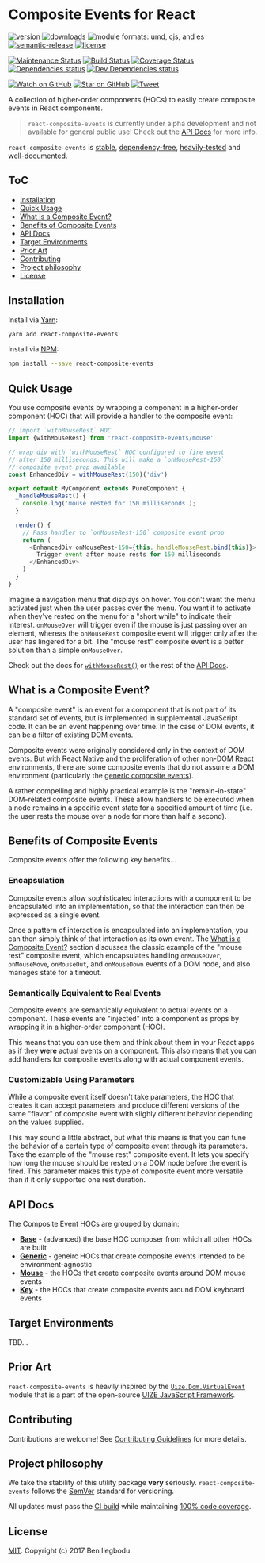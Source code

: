# Composite Events for React

[![version](https://img.shields.io/npm/v/react-composite-events.svg)](http://npm.im/react-composite-events)
[![downloads](https://img.shields.io/npm/dt/react-composite-events.svg)](http://npm-stat.com/charts.html?package=react-composite-events&from=2017-07-18)
![module formats: umd, cjs, and es](https://img.shields.io/badge/module%20formats-umd%2C%20cjs%2C%20es-green.svg)
[![semantic-release](https://img.shields.io/badge/%20%20%F0%9F%93%A6%F0%9F%9A%80-semantic--release-e10079.svg)](https://github.com/semantic-release/semantic-release)
[![license](https://img.shields.io/github/license/benmvp/react-composite-events.svg)](LICENSE)

[![Maintenance Status](https://img.shields.io/badge/status-maintained-brightgreen.svg)](https://github.com/benmvp/react-composite-events/pulse)
[![Build Status](https://travis-ci.org/benmvp/react-composite-events.svg?branch=master)](https://travis-ci.org/benmvp/react-composite-events)
[![Coverage Status](https://coveralls.io/repos/github/benmvp/react-composite-events/badge.svg?branch=master)](https://coveralls.io/github/benmvp/react-composite-events?branch=master)
[![Dependencies status](https://img.shields.io/david/benmvp/react-composite-events.svg)](https://david-dm.org/benmvp/react-composite-events#info=dependencies)
[![Dev Dependencies status](https://img.shields.io/david/dev/benmvp/react-composite-events.svg)](https://david-dm.org/benmvp/react-composite-events#info=devDependencies)

[![Watch on GitHub](https://img.shields.io/github/watchers/benmvp/react-composite-events.svg?style=social)](https://github.com/benmvp/react-composite-events/watchers)
[![Star on GitHub](https://img.shields.io/github/stars/benmvp/react-composite-events.svg?style=social)](https://github.com/benmvp/react-composite-events/stargazers)
[![Tweet](https://img.shields.io/twitter/url/https/github.com/benmvp/react-composite-events.svg?style=social)](https://twitter.com/intent/tweet?text=Check%20out%20react-composite-events%20by%20%40benmvp!%0A%0Ahttps%3A%2F%2Fgithub.com%2Fbenmvp%2Freact-composite-events)

A collection of higher-order components (HOCs) to easily create composite events in React components.

> `react-composite-events` is currently under alpha development and not available for general public use! Check out the [API Docs](#api-docs) for more info.

`react-composite-events` is [stable](https://travis-ci.org/benmvp/react-composite-events), [dependency-free](https://david-dm.org/benmvp/react-composite-events#info=dependencies), [heavily-tested](https://coveralls.io/github/benmvp/react-composite-events?branch=master) and [well-documented](#api-docs).

## ToC

- [Installation](#installation)
- [Quick Usage](#quick-usage)
- [What is a Composite Event?](#what-is-a-composite-event)
- [Benefits of Composite Events](#benefits-of-composite-events)
- [API Docs](#api-docs)
- [Target Environments](#target-environments)
- [Prior Art](#prior-art)
- [Contributing](CONTRIBUTING.md)
- [Project philosophy](#project-philosophy)
- [License](LICENSE)

## Installation

Install via [Yarn](https://yarnpkg.com/lang/en/docs/managing-dependencies/):

```sh
yarn add react-composite-events
```

Install via [NPM](https://docs.npmjs.com/getting-started/installing-npm-packages-locally):

```sh
npm install --save react-composite-events
```

## Quick Usage

You use composite events by wrapping a component in a higher-order component (HOC) that will provide a handler to the composite event:

```js
// import `withMouseRest` HOC
import {withMouseRest} from 'react-composite-events/mouse'

// wrap div with `withMouseRest` HOC configured to fire event
// after 150 milliseconds. This will make a `onMouseRest-150`
// composite event prop available
const EnhancedDiv = withMouseRest(150)('div')

export default MyComponent extends PureComponent {
  _handleMouseRest() {
    console.log('mouse rested for 150 milliseconds');
  }

  render() {
    // Pass handler to `onMouseRest-150` composite event prop
    return (
      <EnhancedDiv onMouseRest-150={this._handleMouseRest.bind(this)}>
        Trigger event after mouse rests for 150 milliseconds
      </EnhancedDiv>
    )
  }
}
```

Imagine a navigation menu that displays on hover. You don't want the menu activated just when the user passes over the menu. You want it to activate when they've rested on the menu for a "short while" to indicate their interest. `onMouseOver` will trigger even if the mouse is just passing over an element, whereas the `onMouseRest` composite event will trigger only after the user has lingered for a bit. The "mouse rest" composite event is a better solution than a simple `onMouseOver`.

Check out the docs for [`withMouseRest()`](src/mouse/#withmouserest) or the rest of the [API Docs](#api-docs).

## What is a Composite Event?

A "composite event" is an event for a component that is not part of its standard set of events, but is implemented in supplemental JavaScript code. It can be an event happening over time. In the case of DOM events, it can be a filter of existing DOM events.

Composite events were originally considered only in the context of DOM events. But with React Native and the proliferation of other non-DOM React environments, there are some composite events that do not assume a DOM environment (particularly the [generic composite events](generic/)).

A rather compelling and highly practical example is the "remain-in-state" DOM-related composite events. These allow handlers to be executed when a node remains in a specific event state for a specified amount of time (i.e. the user rests the mouse over a node for more than half a second).

## Benefits of Composite Events

Composite events offer the following key benefits...

### Encapsulation

Composite events allow sophisticated interactions with a component to be encapsulated into an implementation, so that the interaction can then be expressed as a single event.

Once a pattern of interaction is encapsulated into an implementation, you can then simply think of that interaction as its own event. The [What is a Composite Event?](#what-is-a-composite-event) section discusses the classic example of the "mouse rest" composite event, which encapsulates handling `onMouseOver`, `onMouseMove`, `onMouseOut`, and `onMouseDown` events of a DOM node, and also manages state for a timeout.

### Semantically Equivalent to Real Events

Composite events are semantically equivalent to actual events on a component. These events are "injected" into a component as props by wrapping it in a higher-order component (HOC).

This means that you can use them and think about them in your React apps as if they **were** actual events on a component. This also means that you can add handlers for composite events along with actual component events.

### Customizable Using Parameters

While a composite event itself doesn't take parameters, the HOC that creates it can accept parameters and produce different versions of the same "flavor" of composite event with slighly different behavior depending on the values supplied.

This may sound a little abstract, but what this means is that you can tune the behavior of a certain type of composite event through its parameters. Take the example of the "mouse rest" composite event. It lets you specify how long the mouse should be rested on a DOM node before the event is fired. This parameter makes this type of composite event more versatile than if it only supported one rest duration.

## API Docs

The Composite Event HOCs are grouped by domain:

- [**Base**](src/) - (advanced) the base HOC composer from which all other HOCs are built
- [**Generic**](src/generic/) - geneirc HOCs that create composite events intended to be environment-agnostic
- [**Mouse**](src/mouse/) - the HOCs that create composite events around DOM mouse events
- [**Key**](src/key/) - the HOCs that create composite events around DOM keyboard events

## Target Environments

TBD...

## Prior Art

`react-composite-events` is heavily inspired by the [`Uize.Dom.VirtualEvent`](https://github.com/UIZE/UIZE-JavaScript-Framework/blob/master/site-source/js/Uize/Dom/VirtualEvent.js) module that is a part of the open-source [UIZE JavaScript Framework](https://github.com/UIZE/UIZE-JavaScript-Framework). 

## Contributing

Contributions are welcome! See [Contributing Guidelines](CONTRIBUTING.md) for more details.

## Project philosophy

We take the stability of this utility package **very** seriously. `react-composite-events` follows the [SemVer](http://semver.org/) standard for versioning.

All updates must pass the [CI build](https://travis-ci.org/benmvp/react-composite-events) while maintaining [100% code coverage](https://coveralls.io/github/benmvp/react-composite-events).

## License

[MIT](LICENSE). Copyright (c) 2017 Ben Ilegbodu.
